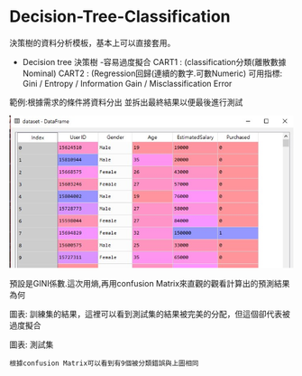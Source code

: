 # Decision-Tree-Classification

決策樹的資料分析模板，基本上可以直接套用。

- Decision tree 決策樹 -容易過度擬合
    CART1 : (classification分類(離散數據Nominal)
    CART2 : (Regression回歸(連續的數字.可數Numeric)
	  可用指標: Gini / Entropy / Information Gain / Misclassification Error

範例:根據需求的條件將資料分出 並拆出最終結果以便最後進行測試

![image](https://github.com/egroeglee/Decision-Tree-Classification/blob/master/1.jpg)
	
	 
		 
預設是GINI係數.這次用熵,再用confusion Matrix來直觀的觀看計算出的預測結果為何
	 
圖表: 訓練集的結果，這裡可以看到測試集的結果被完美的分配，但這個卻代表被過度擬合
	 
圖表: 測試集
 
	根據confusion Matrix可以看到有9個被分類錯誤與上圖相同
